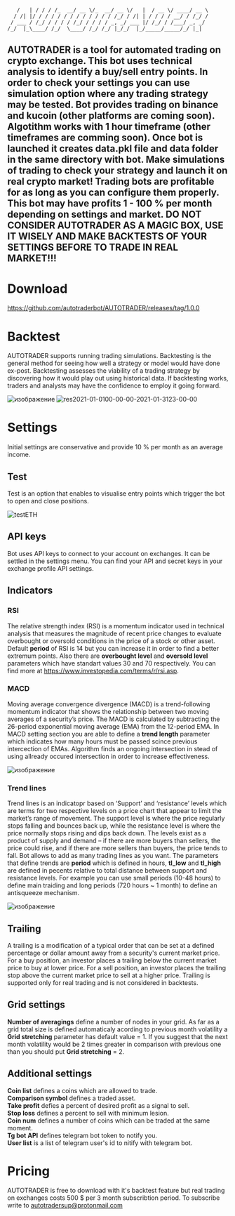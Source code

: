 

       /   | / / / /_  __/ __ \/_  __/ __ \/   |  / __ \/ ____/ __ \       
      / /| |/ / / / / / / / / / / / / /_/ / /| | / / / / __/ / /_/ /       
     / ___ / /_/ / / / / /_/ / / / / _, _/ ___ |/ /_/ / /___/ _, _/        
    /_/  |_\____/ /_/  \____/ /_/ /_/ |_/_/  |_/_____/_____/_/ |_|

## AUTOTRADER is a tool for automated trading on crypto exchange. This bot uses technical analysis to identify a buy/sell entry points. In order to check your settings you can use simulation option where any trading strategy may be tested. Bot provides trading on binance and kucoin (other platforms are coming soon). Algotithm works with 1 hour timeframe (other timeframes are comming soon). Once bot is launched it creates data.pkl file and data folder in the same directory with bot. Make simulations of trading to check your strategy and launch it on real crypto market! Trading bots are profitable for as long as you can configure them properly. This bot may have profits 1 - 100 % per month depending on settings and market. DO NOT CONSIDER AUTOTRADER AS A MAGIC BOX, USE IT WISELY AND MAKE BACKTESTS OF YOUR SETTINGS BEFORE TO TRADE IN REAL MARKET!!!

# Download

https://github.com/autotraderbot/AUTOTRADER/releases/tag/1.0.0

# Backtest

AUTOTRADER supports running trading simulations. Backtesting is the general method for seeing how well a strategy or model would have done ex-post. Backtesting assesses the viability of a trading strategy by discovering how it would play out using historical data. If backtesting works, traders and analysts may have the confidence to employ it going forward.

![изображение](https://user-images.githubusercontent.com/66214013/164999174-0e45d185-ddd9-43bc-8ffb-2c22838d6423.png)
![res2021-01-0100-00-00-2021-01-3123-00-00](https://user-images.githubusercontent.com/66214013/164999191-aaf8feb5-c2ae-4725-a4d2-435d0d34a339.png)



# Settings
Initial settings are conservative and provide 10 % per month as an average income.
## Test

Test is an option that enables to visualise entry points which trigger the bot to open and close positions.

![testETH](https://user-images.githubusercontent.com/66214013/165062969-5db45ed2-99f2-4d36-ad9c-958833b093b8.png)



## API keys
Bot uses API keys to connect to your account on exchanges. It can be settled in the settings menu. You can find your API and secret keys in your exchange profile API settings.

## Indicators
### RSI
The relative strength index (RSI) is a momentum indicator used in technical analysis that measures the magnitude of recent price changes to evaluate overbought or oversold conditions in the price of a stock or other asset. Default **period** of RSI is 14 but you can increase it in order to find a better extremum points. Also there are **overbought level** and **oversold level** parameters which have standart values 30 and 70 respectively. You can find more at https://www.investopedia.com/terms/r/rsi.asp.

### MACD
Moving average convergence divergence (MACD) is a trend-following momentum indicator that shows the relationship between two moving averages of a security’s price. The MACD is calculated by subtracting the 26-period exponential moving average (EMA) from the 12-period EMA. In MACD setting section you are able to define a **trend length** parameter which indicates how many hours must be passed scince previous intercection of EMAs. Algorithm finds an ongoing intersection in stead of using allready occured intersection in order to increase effectiveness.

![изображение](https://user-images.githubusercontent.com/66214013/164996909-7e972a67-e74d-4e9d-9cc6-22998d98161f.png)


### Trend lines

Trend lines is an indicatopr based on ‘Support’ and ‘resistance’ levels which are terms for two respective levels on a price chart that appear to limit the market’s range of movement. The support level is where the price regularly stops falling and bounces back up, while the resistance level is where the price normally stops rising and dips back down. The levels exist as a product of supply and demand – if there are more buyers than sellers, the price could rise, and if there are more sellers than buyers, the price tends to fall. Bot allows to add as many trading lines as you want. The parameters that define trends are **period** which is defined in hours, **tl_low** and **tl_high** are defined in pecents relative to total distance between support and resistance levels. For example you can use small periods (10-48 hours) to define main traiding and long periods (720 hours ~ 1 month) to define an antisqueeze mechanism.

![изображение](https://user-images.githubusercontent.com/66214013/164997884-c3ec5944-f408-4116-ad6a-549b19e194ab.png)


## Trailing

A trailing is a modification of a typical order that can be set at a defined percentage or dollar amount away from a security's current market price. For a buy position, an investor places a trailing below the current market price to buy at lower price. For a sell position, an investor places the trailing stop above the current market price to sell at a higher price. Trailing is supported only for real trading and is not considered in backtests.

## Grid settings

**Number of averagings** define a number of nodes in your grid. As far as a grid total size is defined automaticaly acording to previous month volatility a **Grid stretching** parameter has default value = 1. If you suggest that the next month volatility would be 2 times greater in comparison with previous one than you should put  **Grid stretching** = 2.

## Additional settings

**Coin list** defines a coins which are allowed to trade.\
**Comparison symbol** defines a traded asset. \
**Take profit** defies a percent of desired profit as a signal to sell.\
**Stop loss** defines a percent to sell with minimum lesion.\
**Coin num** defines a number of coins which can be traded at the same moment.\
**Tg bot API** defines telegram bot token to notify you.\
**User list** is a list of telegram user's id to nitify with telegram bot.

# Pricing

AUTOTRADER is free to download with it's backtest feature but real trading on exchanges costs 500 $ per 3 month subscribtion period. To subscribe write to autotradersup@protonmail.com
